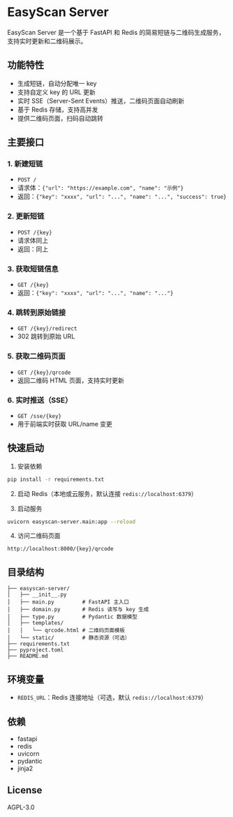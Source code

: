 # EasyScan Server

EasyScan Server 是一个基于 FastAPI 和 Redis 的简易短链与二维码生成服务，支持实时更新和二维码展示。

## 功能特性
- 生成短链，自动分配唯一 key
- 支持自定义 key 的 URL 更新
- 实时 SSE（Server-Sent Events）推送，二维码页面自动刷新
- 基于 Redis 存储，支持高并发
- 提供二维码页面，扫码自动跳转

## 主要接口

### 1. 新建短链
- `POST /`
- 请求体：`{"url": "https://example.com", "name": "示例"}`
- 返回：`{"key": "xxxx", "url": "...", "name": "...", "success": true}`

### 2. 更新短链
- `POST /{key}`
- 请求体同上
- 返回：同上

### 3. 获取短链信息
- `GET /{key}`
- 返回：`{"key": "xxxx", "url": "...", "name": "..."}`

### 4. 跳转到原始链接
- `GET /{key}/redirect`
- 302 跳转到原始 URL

### 5. 获取二维码页面
- `GET /{key}/qrcode`
- 返回二维码 HTML 页面，支持实时更新

### 6. 实时推送（SSE）
- `GET /sse/{key}`
- 用于前端实时获取 URL/name 变更

## 快速启动

1. 安装依赖
```bash
pip install -r requirements.txt
```

2. 启动 Redis（本地或云服务，默认连接 `redis://localhost:6379`）

3. 启动服务
```bash
uvicorn easyscan-server.main:app --reload
```

4. 访问二维码页面
```
http://localhost:8000/{key}/qrcode
```

## 目录结构
```
├── easyscan-server/
│   ├── __init__.py
│   ├── main.py         # FastAPI 主入口
│   ├── domain.py       # Redis 读写与 key 生成
│   ├── type.py         # Pydantic 数据模型
│   ├── templates/
│   │   └── qrcode.html # 二维码页面模板
│   └── static/         # 静态资源（可选）
├── requirements.txt
├── pyproject.toml
├── README.md
```

## 环境变量
- `REDIS_URL`：Redis 连接地址（可选，默认 `redis://localhost:6379`）

## 依赖
- fastapi
- redis
- uvicorn
- pydantic
- jinja2

## License
AGPL-3.0

